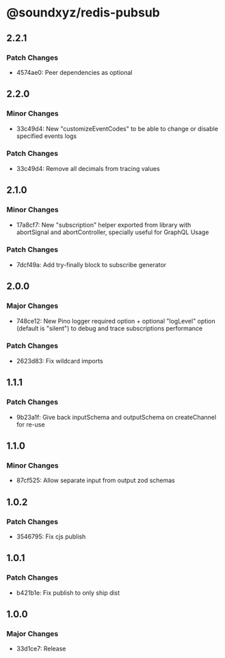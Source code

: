 # @soundxyz/redis-pubsub

## 2.2.1

### Patch Changes

- 4574ae0: Peer dependencies as optional

## 2.2.0

### Minor Changes

- 33c49d4: New "customizeEventCodes" to be able to change or disable specified events logs

### Patch Changes

- 33c49d4: Remove all decimals from tracing values

## 2.1.0

### Minor Changes

- 17a8cf7: New "subscription" helper exported from library with abortSignal and abortController, specially useful for GraphQL Usage

### Patch Changes

- 7dcf49a: Add try-finally block to subscribe generator

## 2.0.0

### Major Changes

- 748ce12: New Pino logger required option + optional "logLevel" option (default is "silent") to debug and trace subscriptions performance

### Patch Changes

- 2623d83: Fix wildcard imports

## 1.1.1

### Patch Changes

- 9b23a1f: Give back inputSchema and outputSchema on createChannel for re-use

## 1.1.0

### Minor Changes

- 87cf525: Allow separate input from output zod schemas

## 1.0.2

### Patch Changes

- 3546795: Fix cjs publish

## 1.0.1

### Patch Changes

- b421b1e: Fix publish to only ship dist

## 1.0.0

### Major Changes

- 33d1ce7: Release
